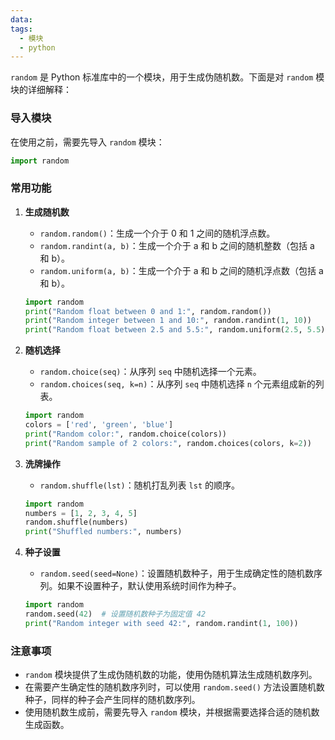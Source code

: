 ```yaml
---
data: 
tags:
  - 模块
  - python
---
```

`random` 是 Python 标准库中的一个模块，用于生成伪随机数。下面是对 `random` 模块的详细解释：

### 导入模块
在使用之前，需要先导入 `random` 模块：
```python
import random
```

### 常用功能
1. **生成随机数**
   - `random.random()`：生成一个介于 0 和 1 之间的随机浮点数。
   - `random.randint(a, b)`：生成一个介于 a 和 b 之间的随机整数（包括 a 和 b）。
   - `random.uniform(a, b)`：生成一个介于 a 和 b 之间的随机浮点数（包括 a 和 b）。
   ```python
   import random
   print("Random float between 0 and 1:", random.random())
   print("Random integer between 1 and 10:", random.randint(1, 10))
   print("Random float between 2.5 and 5.5:", random.uniform(2.5, 5.5))
   ```

2. **随机选择**
   - `random.choice(seq)`：从序列 `seq` 中随机选择一个元素。
   - `random.choices(seq, k=n)`：从序列 `seq` 中随机选择 `n` 个元素组成新的列表。
   ```python
   import random
   colors = ['red', 'green', 'blue']
   print("Random color:", random.choice(colors))
   print("Random sample of 2 colors:", random.choices(colors, k=2))
   ```

3. **洗牌操作**
   - `random.shuffle(lst)`：随机打乱列表 `lst` 的顺序。
   ```python
   import random
   numbers = [1, 2, 3, 4, 5]
   random.shuffle(numbers)
   print("Shuffled numbers:", numbers)
   ```

4. **种子设置**
   - `random.seed(seed=None)`：设置随机数种子，用于生成确定性的随机数序列。如果不设置种子，默认使用系统时间作为种子。
   ```python
   import random
   random.seed(42)  # 设置随机数种子为固定值 42
   print("Random integer with seed 42:", random.randint(1, 100))
   ```

### 注意事项
- `random` 模块提供了生成伪随机数的功能，使用伪随机算法生成随机数序列。
- 在需要产生确定性的随机数序列时，可以使用 `random.seed()` 方法设置随机数种子，同样的种子会产生同样的随机数序列。
- 使用随机数生成前，需要先导入 `random` 模块，并根据需要选择合适的随机数生成函数。